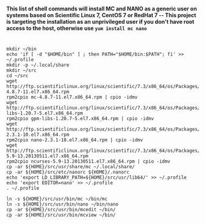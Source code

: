 #### This list of shell commands will install MC and NANO as a generic user on systems based on Scientific Linux 7, CentOS 7 or RedHat 7 -- This project is targeting the installation as an unprivileged user if you don't have root access to the host, otherwise use ``yum install mc nano``
#
```
mkdir ~/bin
echo 'if [ -d "$HOME/bin" ] ; then PATH="$HOME/bin:$PATH"; fi' >> ~/.profile
mkdir -p ~/.local/share
mkdir ~/src
cd ~/src
wget http://ftp.scientificlinux.org/linux/scientific/7.3/x86_64/os/Packages/mc-4.8.7-11.el7.x86_64.rpm
rpm2cpio mc-4.8.7-11.el7.x86_64.rpm | cpio -idmv
wget http://ftp.scientificlinux.org/linux/scientific/7.3/x86_64/os/Packages/gpm-libs-1.20.7-5.el7.x86_64.rpm
rpm2cpio gpm-libs-1.20.7-5.el7.x86_64.rpm | cpio -idmv
wget http://ftp.scientificlinux.org/linux/scientific/7.3/x86_64/os/Packages/nano-2.3.1-10.el7.x86_64.rpm
rpm2cpio nano-2.3.1-10.el7.x86_64.rpm | cpio -idmv
wget http://ftp.scientificlinux.org/linux/scientific/7.3/x86_64/os/Packages/ncurses-5.9-13.20130511.el7.x86_64.rpm
rpm2cpio ncurses-5.9-13.20130511.el7.x86_64.rpm | cpio -idmv
cp -ar ${HOME}/src/usr/share/mc ~/.local/share/
cp -ar ${HOME}/src/etc/nanorc ${HOME}/.nanorc
echo 'export LD_LIBRARY_PATH=${HOME}/src/usr/lib64/' >> ~/.profile
echo 'export EDITOR=nano' >> ~/.profile
. ~/.profile

ln -s ${HOME}/src/usr/bin/mc ~/bin/mc
ln -s ${HOME}/src/usr/bin/nano ~/bin/nano
cp -ar ${HOME}/src/usr/bin/mcedit ~/bin/
cp -ar ${HOME}/src/usr/bin/mcview ~/bin/
